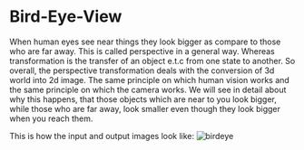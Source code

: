 # Bird-Eye-View
When human eyes see near things they look bigger as compare to those who are far away. This is called perspective in a general way. Whereas transformation is the transfer of an object e.t.c from one state to another.  So overall, the perspective transformation deals with the conversion of 3d world into 2d image. The same principle on which human vision works and the same principle on which the camera works.  We will see in detail about why this happens, that those objects which are near to you look bigger, while those who are far away, look smaller even though they look bigger when you reach them.

This is how the input and output images look like:
![birdeye](https://user-images.githubusercontent.com/59202700/134557984-48de824b-2d2e-47e6-8da7-27a3ba208a00.jpg)
